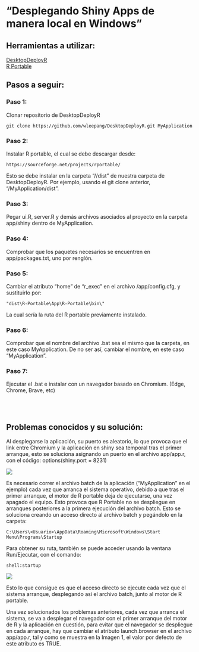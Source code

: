 
# “Desplegando Shiny Apps de manera local en Windows”

## Herramientas a utilizar:

[DesktopDeployR](https://github.com/wleepang/DesktopDeployR)  
[R Portable](https://sourceforge.net/projects/rportable/)

## Pasos a seguir:

### Paso 1:

Clonar repositorio de DesktopDeployR

    git clone https://github.com/wleepang/DesktopDeployR.git MyApplication

### Paso 2:

Instalar R portable, el cual se debe descargar desde:

    https://sourceforge.net/projects/rportable/ 

Esto se debe instalar en la carpeta “//dist” de nuestra carpeta de
DesktopDeployR. Por ejemplo, usando el git clone anterior,
“/MyApplication/dist”.

### Paso 3:

Pegar ui.R, server.R y demás archivos asociados al proyecto en la
carpeta app/shiny dentro de MyApplication.

### Paso 4:

Comprobar que los paquetes necesarios se encuentren en app/packages.txt,
uno por renglón.

### Paso 5:

Cambiar el atributo “home” de “r_exec” en el archivo /app/config.cfg, y
sustituirlo por:

    "dist\R-Portable\App\R-Portable\bin\"

La cual sería la ruta del R portable previamente instalado.

### Paso 6:

Comprobar que el nombre del archivo .bat sea el mismo que la carpeta, en
este caso MyApplication. De no ser así, cambiar el nombre, en este caso
“MyApplication”.

### Paso 7:

Ejecutar el .bat e instalar con un navegador basado en Chromium. (Edge,
Chrome, Brave, etc)

<br></br>

## Problemas conocidos y su solución:

Al desplegarse la aplicación, su puerto es aleatorio, lo que provoca que
el link entre Chromium y la aplicación en shiny sea temporal tras el
primer arranque, esto se soluciona asignando un puerto en el archivo
app/app.r, con el código: options(shiny.port = 8231)

![](puerto.png)

Es necesario correr el archivo batch de la aplicación (“MyApplication”
en el ejemplo) cada vez que arranca el sistema operativo, debido a que
tras el primer arranque, el motor de R portable deja de ejecutarse, una
vez apagado el equipo. Esto provoca que R Portable no se despliegue en
arranques posteriores a la primera ejecución del archivo batch. Esto se
soluciona creando un acceso directo al archivo batch y pegándolo en la
carpeta:

    C:\Users\<Usuario>\AppData\Roaming\Microsoft\Windows\Start Menu\Programs\Startup

Para obtener su ruta, también se puede acceder usando la ventana
Run/Ejecutar, con el comando:

    shell:startup

![](shell.png)

Esto lo que consigue es que el acceso directo se ejecute cada vez que el
sistema arranque, desplegando así el archivo batch, junto al motor de R
portable.

Una vez solucionados los problemas anteriores, cada vez que arranca el
sistema, se va a desplegar el navegador con el primer arranque del motor
de R y la aplicación en cuestión, para evitar que el navegador se
despliegue en cada arranque, hay que cambiar el atributo launch.browser
en el archivo app/app.r, tal y como se muestra en la Imagen 1, el valor
por defecto de este atributo es TRUE.

